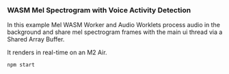 ### WASM Mel Spectrogram with Voice Activity Detection

In this example Mel WASM Worker and Audio Worklets process audio in the background
and share mel spectrogram frames with the main ui thread via a Shared Array Buffer.

It renders in real-time on an M2 Air.

```
npm start
```
